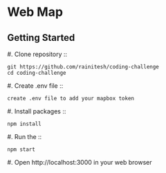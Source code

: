 # Web Map

## Getting Started

#. Clone repository ::

    git https://github.com/rainitesh/coding-challenge
    cd coding-challenge

#. Create .env file ::

    create .env file to add your mapbox token

#. Install packages ::

    npm install

#. Run the ::

    npm start

#. Open http://localhost:3000 in your web browser
